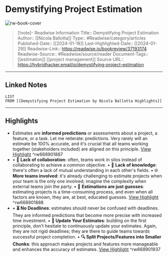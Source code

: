 # Demystifying Project Estimation

![rw-book-cover](https://substackcdn.com/image/fetch/w_1200,h_600,c_fill,f_jpg,q_auto:good,fl_progressive:steep,g_auto/https%3A%2F%2Fsubstack-post-media.s3.amazonaws.com%2Fpublic%2Fimages%2F31f07863-7725-4870-acc9-a06db4c263d8_3000x1688.png)
<br>
>[!note]- Readwise Information
>Title:: Demystifying Project Estimation
>Author:: [[Nicola Ballotta]]
>Type:: #Readwise/category/articles
>Published-Date:: [[2024-01-18]]
>Last-Highlighted-Date:: [[2024-01-29]]
>Readwise-Link:: https://readwise.io/bookreview/37193174
>Readwise-Source:: #Readwise/source/reader
>Document-Tags:: [[estimation]] [[project management]] 
>Source URL:: https://hybridhacker.email/p/demystifying-project-estimation
--- 

## Linked Notes
```dataview
LIST
FROM [[Demystifying Project Estimation by Nicola Ballotta Highlights]]
```

---

## Highlights
- Estimates are **informed predictions** or assessments about a project, a feature, or a task. Let me reiterate: predictions. Very rarely will an estimate be 100% accurate, and it's crucial that all teams working together (stakeholders included) are aligned on this principle. [View Highlight](https://readwise.io/open/668901887) ^rw668901887
- • 🤝 **Lack of collaboration**: often, teams work in silos instead of collaborating to achieve a common objective.
  • 🧠 **Lack of knowledge**: there's often a lack of mutual understanding in each other's fields.
  • 🌐 **More teams involved**: it's already challenging to estimate projects when your team is the only one involved; imagine the complexity when external teams join the party.
  • 🎯 **Estimations are just guesses**: estimating projects is a time-consuming process, and even when all factors are known, they are, at best, educated guesses. [View Highlight](https://readwise.io/open/668901888) ^rw668901888
- • **⏳ No Deadlines**: estimates should never be confused with deadlines. They are informed predictions that become more precise with increased time investment.
  • **🔄 Update Your Estimates**: building on the first principle, don't hesitate to continuously update your estimates. Again, they are not rigid deadlines; they are there to guide teams towards successful project completion.
  • **🔍 Split Projects/Features into Smaller Chunks**: this approach makes projects and features more manageable and enhances the accuracy of estimates. [View Highlight](https://readwise.io/open/668901937) ^rw668901937
